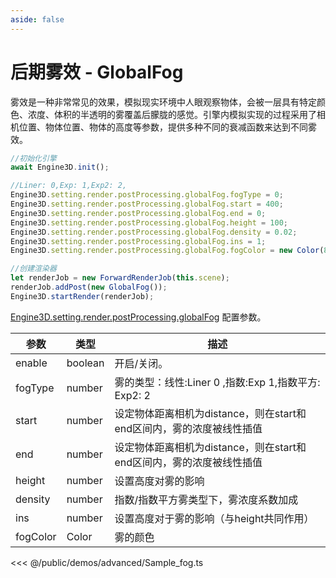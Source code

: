 ```yaml
---
aside: false
---
```

# 后期雾效 - GlobalFog
雾效是一种非常常见的效果，模拟现实环境中人眼观察物体，会被一层具有特定颜色、浓度、体积的半透明的雾覆盖后朦胧的感觉。引擎内模拟实现的过程采用了相机位置、物体位置、物体的高度等参数，提供多种不同的衰减函数来达到不同雾效。
```ts
//初始化引擎
await Engine3D.init();

//Liner: 0,Exp: 1,Exp2: 2,
Engine3D.setting.render.postProcessing.globalFog.fogType = 0;
Engine3D.setting.render.postProcessing.globalFog.start = 400;
Engine3D.setting.render.postProcessing.globalFog.end = 0;
Engine3D.setting.render.postProcessing.globalFog.height = 100;
Engine3D.setting.render.postProcessing.globalFog.density = 0.02;
Engine3D.setting.render.postProcessing.globalFog.ins = 1;
Engine3D.setting.render.postProcessing.globalFog.fogColor = new Color(84,90,239,255);

//创建渲染器
let renderJob = new ForwardRenderJob(this.scene);
renderJob.addPost(new GlobalFog());
Engine3D.startRender(renderJob);
```

[Engine3D.setting.render.postProcessing.globalFog](../../api/types/GlobalFogSetting.md) 配置参数。

| 参数 | 类型 | 描述 |
| --- | --- | --- |
| enable | boolean | 开启/关闭。|
| fogType | number | 雾的类型：线性:Liner 0 ,指数:Exp 1,指数平方: Exp2: 2|
| start | number |  设定物体距离相机为distance，则在start和end区间内，雾的浓度被线性插值 |
| end | number |  设定物体距离相机为distance，则在start和end区间内，雾的浓度被线性插值 |
| height | number |  设置高度对雾的影响 |
| density | number | 指数/指数平方雾类型下，雾浓度系数加成 |
| ins | number |设置高度对于雾的影响（与height共同作用） |
| fogColor | Color | 雾的颜色 |

<Demo src="/demos/advanced/Sample_fog.ts"></Demo>

<<< @/public/demos/advanced/Sample_fog.ts